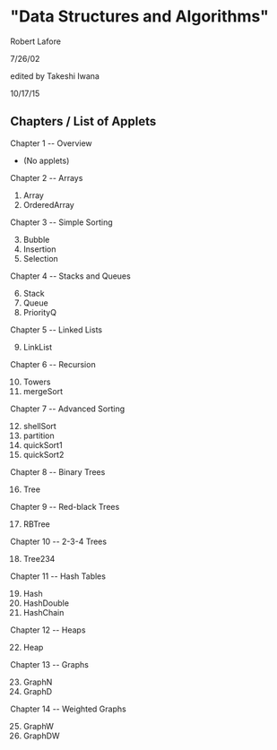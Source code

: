 "Data Structures and Algorithms"
================================

Robert Lafore

7/26/02

edited by Takeshi Iwana

10/17/15

## Chapters / List of Applets

Chapter 1 -- Overview

* (No applets)

Chapter 2 -- Arrays
   
   1. Array
   2. OrderedArray

Chapter 3 -- Simple Sorting
   
   3. Bubble
   4. Insertion
   5. Selection

Chapter 4 -- Stacks and Queues
   
   6. Stack
   7. Queue
   8. PriorityQ

Chapter 5 -- Linked Lists
   
   9. LinkList

Chapter 6 -- Recursion
   
   10. Towers
   11. mergeSort

Chapter 7 -- Advanced Sorting
   
   12. shellSort
   13. partition
   14. quickSort1
   15. quickSort2

Chapter 8 -- Binary Trees
   
   16. Tree

Chapter 9 -- Red-black Trees
   
   17. RBTree

Chapter 10 -- 2-3-4 Trees
   
   18. Tree234

Chapter 11 -- Hash Tables
   
   19. Hash
   20. HashDouble
   21. HashChain

Chapter 12 -- Heaps
   
   22. Heap

Chapter 13 -- Graphs
   
   23. GraphN
   24. GraphD

Chapter 14 -- Weighted Graphs
   
   25. GraphW
   26. GraphDW
